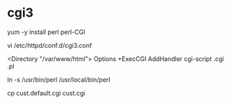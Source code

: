 # cgi3

yum -y install perl perl-CGI

vi /etc/httpd/conf.d/cgi3.conf

<Directory "/var/www/html">
    Options +ExecCGI
    AddHandler cgi-script .cgi .pl
</Directory>

ln -s /usr/bin/perl /usr/local/bin/perl

cp cust.default.cgi cust.cgi
